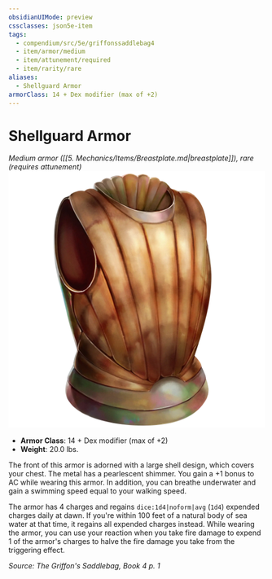 ```yaml
---
obsidianUIMode: preview
cssclasses: json5e-item
tags:
  - compendium/src/5e/griffonssaddlebag4
  - item/armor/medium
  - item/attunement/required
  - item/rarity/rare
aliases:
  - Shellguard Armor
armorClass: 14 + Dex modifier (max of +2)
---
```

# Shellguard Armor
*Medium armor ([[5. Mechanics/Items/Breastplate.md\|breastplate]]), rare (requires attunement)*  
![](https://raw.githubusercontent.com/TheGiddyLimit/homebrew-img/main/img/GriffonsSaddlebag4/Items/Shellguard-Armor.webp#right)  

- **Armor Class**: 14 + Dex modifier (max of +2)
- **Weight**: 20.0 lbs.

The front of this armor is adorned with a large shell design, which covers your chest. The metal has a pearlescent shimmer. You gain a +1 bonus to AC while wearing this armor. In addition, you can breathe underwater and gain a swimming speed equal to your walking speed.

The armor has 4 charges and regains `dice:1d4|noform|avg` (`1d4`) expended charges daily at dawn. If you're within 100 feet of a natural body of sea water at that time, it regains all expended charges instead. While wearing the armor, you can use your reaction when you take fire damage to expend 1 of the armor's charges to halve the fire damage you take from the triggering effect.

*Source: The Griffon's Saddlebag, Book 4 p. 1*

